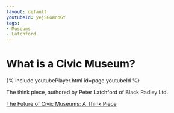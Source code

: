 ```yaml
---
layout: default
youtubeId: yejSGoWnbGY
tags:
- Museums
- Latchford
---
```

# What is a Civic Museum?

{% include youtubePlayer.html id=page.youtubeId %}

The think piece, authored by Peter Latchford of Black Radley Ltd.

[The Future of Civic Museums: A Think Piece]({{site.url}}/assets/civic_museums_think_piece.pdf) 
